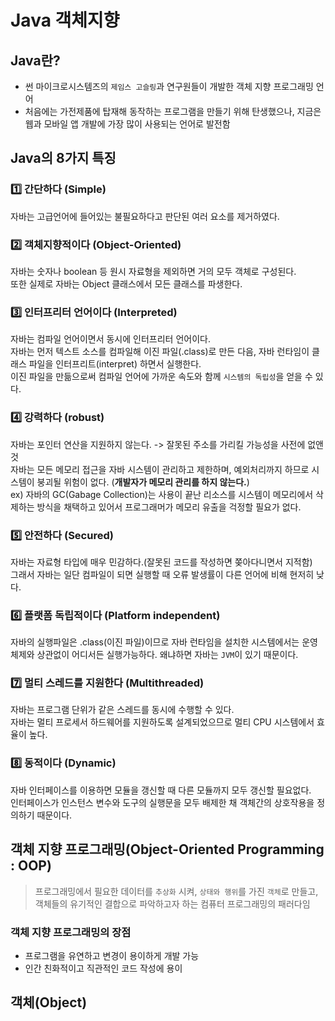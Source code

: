 # Java 객체지향

## Java란?
- 썬 마이크로시스템즈의 `제임스 고슬링`과 연구원들이 개발한 객체 지향 프로그래밍 언어
- 처음에는 가전제품에 탑재해 동작하는 프로그램을 만들기 위해 탄생했으나, 지금은 웹과 모바일 앱 개발에 가장 많이 사용되는 언어로 발전함  

## Java의 8가지 특징
### 1️⃣ 간단하다 (Simple)
자바는 고급언어에 들어있는 불필요하다고 판단된 여러 요소를 제거하였다.

### 2️⃣ 객체지향적이다 (Object-Oriented)
자바는 숫자나 boolean 등 원시 자료형을 제외하면 거의 모두 객체로 구성된다.  
또한 실제로 자바는 Object 클래스에서 모든 클래스를 파생한다.

### 3️⃣ 인터프리터 언어이다 (Interpreted)
자바는 컴파일 언어이면서 동시에 인터프리터 언어이다.  
자바는 먼저 텍스트 소스를 컴파일해 이진 파일(.class)로 만든 다음, 자바 런타임이 클래스 파일을 인터프리트(interpret) 하면서 실행한다.  
이진 파일을 만듦으로써 컴파일 언어에 가까운 속도와 함께 `시스템의 독립성`을 얻을 수 있다.  

### 4️⃣ 강력하다 (robust)
자바는 포인터 연산을 지원하지 않는다. -> 잘못된 주소를 가리킬 가능성을 사전에 없앤 것  
자바는 모든 메모리 접근을 자바 시스템이 관리하고 제한하며, 예외처리까지 하므로 시스템이 붕괴될 위험이 없다. (**개발자가 메모리 관리를 하지 않는다.**)  
ex) 자바의 GC(Gabage Collection)는 사용이 끝난 리소스를 시스템이 메모리에서 삭제하는 방식을 채택하고 있어서 프로그래머가 메모리 유출을 걱정할 필요가 없다.  

### 5️⃣ 안전하다 (Secured)
자바는 자료형 타입에 매우 민감하다.(잘못된 코드를 작성하면 쫒아다니면서 지적함)  
그래서 자바는 일단 컴파일이 되면 실행할 때 오류 발생률이 다른 언어에 비해 현저히 낮다.

### 6️⃣ 플랫폼 독립적이다 (Platform independent)
자바의 실행파일은 .class(이진 파일)이므로 자바 런타임을 설치한 시스템에서는 운영체제와 상관없이 어디서든 실행가능하다. 왜냐하면 자바는 `JVM`이 있기 때문이다.  

### 7️⃣ 멀티 스레드를 지원한다 (Multithreaded)
자바는 프로그램 단위가 같은 스레드를 동시에 수행할 수 있다.  
자바는 멀티 프로세서 하드웨어를 지원하도록 설계되었으므로 멀티 CPU 시스템에서 효율이 높다.  

### 8️⃣ 동적이다 (Dynamic)
자바 인터페이스를 이용하면 모듈을 갱신할 때 다른 모듈까지 모두 갱신할 필요없다.  
인터페이스가 인스턴스 변수와 도구의 실행문을 모두 배제한 채 객체간의 상호작용을 정의하기 때문이다.  
  
  


## 객체 지향 프로그래밍(Object-Oriented Programming : OOP)
> 프로그래밍에서 필요한 데이터를 `추상화` 시켜, `상태와 행위`를 가진 `객체`로 만들고, 객체들의 유기적인 결합으로 파악하고자 하는 컴퓨터 프로그래밍의 패러다임  

### 객체 지향 프로그래밍의 장점
- 프로그램을 유연하고 변경이 용이하게 개발 가능
- 인간 친화적이고 직관적인 코드 작성에 용이  
  
## 객체(Object)
> 


